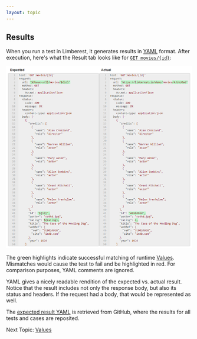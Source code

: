 ```yaml
---
layout: topic
---
```

## Results
When you run a test in Limberest, it generates results in [YAML](http://yaml.org/) format.  After execution, here's 
what the Result tab looks like for [`GET movies/{id}`](https://limberest.io/ui/requests/movies-api/GET/movies/{id}):

!['GET movies/id' result](../img/get-movies-id-result.png)

The green highlights indicate successful matching of runtime [Values](#values).  Mismatches would cause the test to fail
and be highlighted in red.  For comparison purposes, YAML comments are ignored.

YAML gives a nicely readable rendition of the expected vs. actual result.  Notice that the result includes not only 
the response body, but also its status and headers.  If the request had a body, that would be represented as well.

The [expected result YAML](https://github.com/limberest/limberest-demo/blob/master/test/results/expected/movies-api/GET_movies_{id}.yaml) 
is retrieved from GitHub, where the results for all tests and cases are reposited.

Next Topic: [Values](values)
